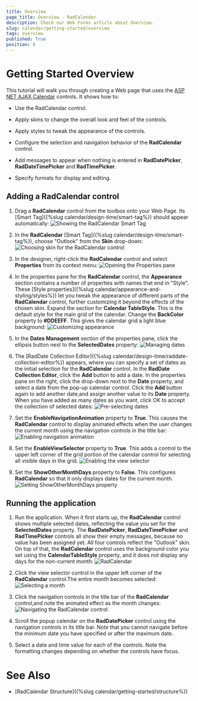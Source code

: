 ```yaml
---
title: Overview
page_title: Overview - RadCalendar
description: Check our Web Forms article about Overview.
slug: calendar/getting-started/overview
tags: overview
published: True
position: 0
---
```


# Getting Started Overview



This tutorial will walk you through creating a Web page that uses the [ASP NET AJAX Calendar](https://www.telerik.com/products/aspnet-ajax/calendar.aspx) controls. It shows how to:

* Use the  RadCalendar control.

* Apply skins to change the overall look and feel of the controls.

* Apply styles to tweak the appearance of the controls.

* Configure the selection and navigation behavior of the **RadCalendar** control.

* Add messages to appear when nothing is entered in **RadDatePicker**, **RadDateTimePicker** and **RadTimePicker**.

* Specify formats for display and editing.

## Adding a RadCalendar control

1. Drag a **RadCalendar** control from the toolbox onto your Web Page. Its [Smart Tag]({%slug calendar/design-time/smart-tag%}) should appear automatically:
![Showing the RadCalendar Smart Tag](images/calendar_gettingstarted_001.png)

2. In the **RadCalendar** [Smart Tag]({%slug calendar/design-time/smart-tag%}), choose "Outlook" from the **Skin** drop-down:
![Choosing skin for the RadCalendar control](images/calendar_gettingstarted_002.png)

3. In the designer, right-click the **RadCalendar** control and select **Properties** from its context menu:
![Opening the Properties pane](images/GettingStarted_AddingRadCalendar_Properties.png)

4. In the properties pane for the **RadCalendar** control, the **Appearance** section contains a number of properties with names that end in "Style". These [Style properties]({%slug calendar/appearance-and-styling/styles%}) let you tweak the appearance of different parts of the **RadCalendar** control, further customizing it beyond the effects of the chosen skin. Expand the section for **Calendar TableStyle**. This is the default style for the main grid of the calendar. Change the **BackColor** property to **#DDEEFF**. This gives the calendar grid a light blue background:
![Customizing appearance](images/GettingStarted_AddingRadCalendar004.png)

5. In the **Dates Management** section of the properties pane, click the ellipsis button next to the **SelectedDates** property:
![Managing dates](images/GettingStarted_AddingRadCalendar005.png)

6. The [RadDate Collection Editor]({%slug calendar/design-time/raddate-collection-editor%}) appears, where you can specify a set of dates as the initial selection for the **RadCalendar** control. In the **RadDate Collection Editor**, click the **Add** button to add a date. In the properties pane on the right, click the drop-down next to the **Date** property, and select a date from the pop-up calendar control. Click the **Add** button again to add another date,and assign another value to its **Date** property. When you have added as many dates as you want, click OK to accept the collection of selected dates:
![Pre-selecting dates](images/GettingStarted_AddingRadCalendar006_RadDateCollectionEditor.png)

7. Set the **EnableNavigationAnimation** property to **True**. This causes the **RadCalendar** control to display animated effects when the user changes the current month using the navigation controls in the title bar:
![Enabling navigation animation](images/GettingStarted_AddingRadCalendar007_EnableNavigationAnimation.png)

8. Set the **EnableViewSelector** property to **True**. This adds a control to the upper left corner of the grid portion of the calendar control for selecting all visible days in the grid.
![Enabling the view selector](images/GettingStarted_AddingRadCalendar008_EnableViewSelector.png)

9. Set the **ShowOtherMonthDays** property to **False**. This configures **RadCalendar** so that it only displays dates for the current month.
![Setting ShowOtherMonthDays property](images/GettingStarted_AddingRadCalendar008_ShowOtherMonthsView.png)



## Running the application

1. Run the application. When it first starts up, the **RadCalendar** control shows multiple selected dates, reflecting the value you set for the **SelectedDates** property. The **RadDatePicker**, **RadDateTimePicker** and **RadTimePicker** controls all show their empty messages, because no value has been assigned yet. All four controls reflect the "Outlook" skin. On top of that, the **RadCalendar** control uses the background color you set using the **CalendarTableStyle** property, and it does not display any days for the non-current month:
![RadCalendar](images/GettingStarted_RunningTheApplication.png)

2. Click the view selector control in the upper left corner of the **RadCalendar** control.The entire month becomes selected:
![Selecting a month](images/GettingStarted_RunningTheApplication004.png)

3. Click the navigation controls in the title bar of the **RadCalendar** control,and note the animated effect as the month changes:
![Navigating the RadCalendar control](images/GettingStarted_RunningTheApplication005.png)

4. Scroll the popup calendar on the **RadDatePicker** control using the navigation controls in its title bar. Note that you cannot navigate before the minimum date you have specified or after the maximum date.

5. Select a date and time value for each of the controls. Note the formatting changes depending on whether the controls have focus.

# See Also

 * [RadCalendar Structure]({%slug calendar/getting-started/structure%})


